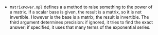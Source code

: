 * `MatrixPower.mpl` defines a a method to raise something to the power of a matrix. If a scalar base is given, the result is a matrix, so it is not invertible. However is the base is a matrix, the result is invertible. The third argument determines precision: if ignored, it tries to find the exact answer; if specified, it uses that many terms of the exponential series.
